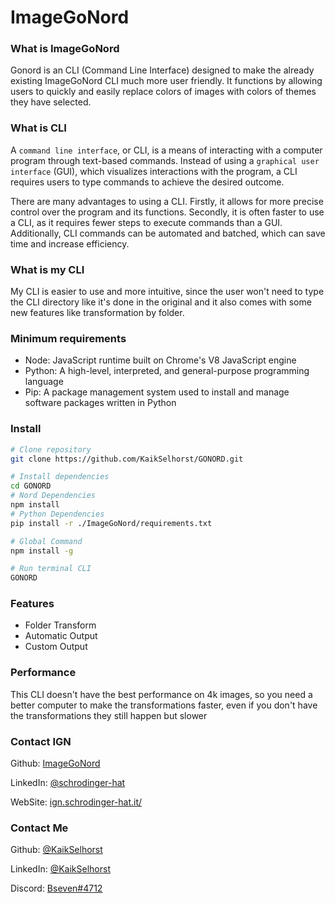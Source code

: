 # ImageGoNord

### What is ImageGoNord

Gonord is an CLI (Command Line Interface) designed to make the already existing ImageGoNord CLI much more user friendly. It functions by allowing users to quickly and easily replace colors of images with colors of themes they have selected.

### What is CLI

A `command line interface`, or CLI, is a means of interacting with a computer program through text-based commands. Instead of using a `graphical user interface` (GUI), which visualizes interactions with the program, a CLI requires users to type commands to achieve the desired outcome.

There are many advantages to using a CLI. Firstly, it allows for more precise control over the program and its functions. Secondly, it is often faster to use a CLI, as it requires fewer steps to execute commands than a GUI. Additionally, CLI commands can be automated and batched, which can save time and increase efficiency.

### What is my CLI

My CLI is easier to use and more intuitive, since the user won't need to type the CLI directory like it's done in the original and it also comes with some new features like transformation by folder.

### Minimum requirements

- Node: JavaScript runtime built on Chrome's V8 JavaScript engine
- Python: A high-level, interpreted, and general-purpose programming language
- Pip: A package management system used to install and manage software packages written in Python


### Install
```bash
# Clone repository
git clone https://github.com/KaikSelhorst/GONORD.git

# Install dependencies
cd GONORD
# Nord Dependencies
npm install
# Python Dependencies
pip install -r ./ImageGoNord/requirements.txt

# Global Command
npm install -g

# Run terminal CLI
GONORD
```

### Features

- Folder Transform
- Automatic Output
- Custom Output


### Performance

This CLI doesn't have the best performance on 4k images, so you need a better computer to make the transformations faster, even if you don't have the transformations they still happen but slower

### Contact IGN

Github: [ImageGoNord](https://github.com/Schrodinger-Hat/ImageGoNord)

LinkedIn: [@schrodinger-hat](https://www.linkedin.com/company/schrodinger-hat/)

WebSite: [ign.schrodinger-hat.it/](ign.schrodinger-hat.it/)

### Contact Me

Github: [@KaikSelhorst](https://github.com/Schrodinger-Hat/ImageGoNord)

LinkedIn: [@KaikSelhorst](https://www.linkedin.com/in/kaikselhorst/)

Discord: [Bseven#4712](https://discord.com/users/690249250067841031)
